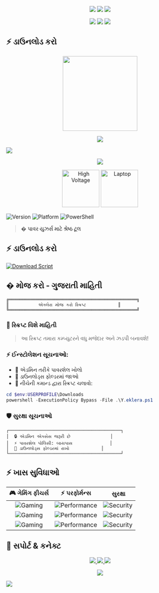 <div align="cent<div align="center">

<!-- Matrix Style Status Badges -->
<p align="center">
  <img src="https://img.shields.io/badge/Version-2.0-00ff00?style=for-the-badge&logo=matrix&logoColor=white"/>
  <img src="https://img.shields.io/badge/Status-Stable-00ff00?style=for-the-badge&logo=matrix&logoColor=white"/>
  <img src="https://img.shields.io/badge/Windows-Optimized-00ff00?style=for-the-badge&logo=windows&logoColor=white"/>
</p>

<!-- Tech Stack Icons -->
<p align="center">
  <img src="https://img.shields.io/badge/PowerShell-5.1+-5391FE?style=for-the-badge&logo=powershell&logoColor=white"/>
  <img src="https://img.shields.io/badge/Windows-Compatible-0078D6?style=for-the-badge&logo=windows&logoColor=white"/>
  <img src="https://img.shields.io/badge/Gaming-Ready-FF0000?style=for-the-badge&logo=game&logoColor=white"/>
</p>

## ⚡ ડાઉનલોડ કરો

<div align="center">
  <a href="https://github.com/InfofriyendsTechnology/EkleraMojkaro/releases/latest/download/Y.eklera.ps1">
    <img src="https://custom-icon-badges.demolab.com/badge/-Download-blue?style=for-the-badge&logo=download&logoColor=white" width="200px"/>
  </a>
</div>

<p align="center">
  <a href="https://github.com/InfofriyendsTechnology/EkleraMojkaro/blob/master/Y.eklera.ps1">
    <img src="https://img.shields.io/badge/📜_View_Script-2ea44f?style=for-the-badge"/>
  </a>
</p>
<!-- Header Banner -->
<img src="https://capsule-render.vercel.app/api?type=waving&color=gradient&customColorList=4,4,4,4,4&height=200&section=header&text=એક્લેરા%20મોજ%20કરો&fontSize=80&fontColor=fff&animation=twinkling&fontAlignY=35"/>

<!-- Typing Animation -->
<p align="center">
  <img src="https://readme-typing-svg.demolab.com?font=Fira+Code&weight=600&size=28&duration=3000&pause=1000&color=00FF00&center=true&vCenter=true&random=false&width=435&lines=Windows+Performance+Booster+🚀;Gaming+Mode+Optimizer+🎮;System+Enhancement+Tool+⚡;Battery+Life+Maximizer+🔋"/>
</p>

<!-- Animated Emojis -->
<p align="center">
    <img src="https://raw.githubusercontent.com/Tarikul-Islam-Anik/Animated-Fluent-Emojis/master/Emojis/Objects/High%20Voltage.png" alt="High Voltage" width="100" height="100"/>
    <img src="https://raw.githubusercontent.com/Tarikul-Islam-Anik/Animated-Fluent-Emojis/master/Emojis/Objects/Laptop.png" alt="Laptop" width="100" height="100"/>
</p>

![Version](https://img.shields.io/badge/Version-1.0-blue.svg?style=for-the-badge)
![Platform](https://img.shields.io/badge/Platform-Windows-darkblue.svg?style=for-the-badge)
![PowerShell](https://img.shields.io/badge/PowerShell-5.1+-purple.svg?style=for-the-badge)

> � **પાવર યુઝર્સ માટે શ્રેષ્ઠ ટૂલ**

## ⚡ ડાઉનલોડ કરો

[![Download Script](https://img.shields.io/github/v1/release/InfofriyendsTechnology/EkleraMojkaro?label=Download&style=for-the-badge)](https://github.com/InfofriyendsTechnology/EkleraMojkaro/blob/master/Y.eklera.ps1)

## � મોજ કરો - ગુજરાતી માહિતી

```ascii
╔════════════════════════════════════════════════╗
║           એક્લેરા મોજ કરો સ્ક્રિપ્ટ            ║
╚════════════════════════════════════════════════╝
```

### 📝 સ્ક્રિપ્ટ વિશે માહિતી
> આ સ્ક્રિપ્ટ તમારા કમ્પ્યુટરને વધુ મજેદાર અને ઝડપી બનાવશે!

### ⚡ ઈન્સ્ટોલેશન સૂચનાઓ:
- 🔑 એડમિન તરીકે પાવરશેલ ખોલો
- 📂 ડાઉનલોડ્સ ફોલ્ડરમાં જાઓ
- 🚀 નીચેની કમાન્ડ દ્વારા સ્ક્રિપ્ટ ચલાવો:
```powershell
cd $env:USERPROFILE\Downloads
powershell -ExecutionPolicy Bypass -File .\Y.eklera.ps1
```

### 🛡️ સુરક્ષા સૂચનાઓ
```ascii
┌──────────────────────────────────────────┐
│  🔒 એડમિન એક્સેસ જરૂરી છે               │
│  ⚡ પાવરશેલ પોલિસી: બાયપાસ              │
│  📂 ડાઉનલોડ્સ ફોલ્ડરમાં રાખો            │
└──────────────────────────────────────────┘
```

## ⚡ ખાસ સુવિધાઓ

<div align="center">

| 🎮 ગેમિંગ ફીચર્સ | ⚡ પરફોર્મન્સ | ️ સુરક્ષા |
|:----------------:|:-------------:|:-----------:|
| ![Gaming](https://img.shields.io/badge/FPS_Boost-✓-00ff00?style=for-the-badge) | ![Performance](https://img.shields.io/badge/CPU_Optimize-✓-00ff00?style=for-the-badge) | ![Security](https://img.shields.io/badge/Real_Time-✓-00ff00?style=for-the-badge) |
| ![Gaming](https://img.shields.io/badge/GPU_Optimize-✓-00ff00?style=for-the-badge) | ![Performance](https://img.shields.io/badge/RAM_Boost-✓-00ff00?style=for-the-badge) | ![Security](https://img.shields.io/badge/Auto_Update-✓-00ff00?style=for-the-badge) |
| ![Gaming](https://img.shields.io/badge/Low_Latency-✓-00ff00?style=for-the-badge) | ![Performance](https://img.shields.io/badge/SSD_Optimize-✓-00ff00?style=for-the-badge) | ![Security](https://img.shields.io/badge/Safe_Mode-✓-00ff00?style=for-the-badge) |

</div>

## 🌟 સપોર્ટ & કનેક્ટ

<p align="center">
  <a href="mailto:support@eklera.com">
    <img src="https://img.shields.io/badge/Email-Support-D14836?style=for-the-badge&logo=gmail&logoColor=white"/>
  </a>
  <a href="https://t.me/ekleramojkaro">
    <img src="https://img.shields.io/badge/Telegram-Channel-26A5E4?style=for-the-badge&logo=telegram&logoColor=white"/>
  </a>
  <a href="https://instagram.com/ekleramojkaro">
    <img src="https://img.shields.io/badge/Instagram-Follow-E4405F?style=for-the-badge&logo=instagram&logoColor=white"/>
  </a>
</p>

<!-- Proud Indian Section -->
<p align="center">
  <img src="https://img.shields.io/badge/🇮🇳_Proud_to_be-Indian-138808?style=for-the-badge&labelColor=FF9933&color=138808"/>
</p>

<!-- Footer -->
<img src="https://capsule-render.vercel.app/api?type=waving&color=gradient&customColorList=4,4,4,4,4&height=100&section=footer"/>

</div>
